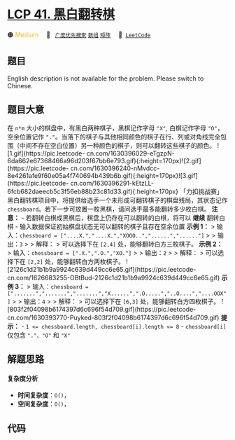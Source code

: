 # [LCP 41. 黑白翻转棋](https://leetcode.cn/problems/fHi6rV)

🟠 <font color=#ffb800>Medium</font>&emsp; 🔖&ensp; [`广度优先搜索`](/tag/breadth-first-search.md) [`数组`](/tag/array.md) [`矩阵`](/tag/matrix.md)&emsp; 🔗&ensp;[`LeetCode`](https://leetcode.cn/problems/fHi6rV)

## 题目

English description is not available for the problem. Please switch to
Chinese.


## 题目大意

在 `n*m` 大小的棋盘中，有黑白两种棋子，黑棋记作字母 `"X"`, 白棋记作字母 `"O"`，空余位置记作
`"."`。当落下的棋子与其他相同颜色的棋子在行、列或对角线完全包围（中间不存在空白位置）另一种颜色的棋子，则可以翻转这些棋子的颜色。
![1.gif](https://pic.leetcode-
cn.com/1630396029-eTgzpN-6da662e67368466a96d203f67bb6e793.gif){:height=170px}![2.gif](https://pic.leetcode-
cn.com/1630396240-nMvdcc-8e4261afe9f60e05a4f740694b439b6b.gif){:height=170px}![3.gif](https://pic.leetcode-
cn.com/1630396291-kEtzLL-6fcb682daeecb5c3f56eb88b23c81d33.gif){:height=170px}
「力扣挑战赛」黑白翻转棋项目中，将提供给选手一个未形成可翻转棋子的棋盘残局，其状态记作
`chessboard`。若下一步可放置一枚黑棋，请问选手最多能翻转多少枚白棋。 **注意：** \-
若翻转白棋成黑棋后，棋盘上仍存在可以翻转的白棋，将可以 **继续** 翻转白棋 \- 输入数据保证初始棋盘状态无可以翻转的棋子且存在空余位置 **示例
1：** > 输入：`chessboard = ["....X.","....X.","XOOO..","......","......"]` > >
输出：`3` > > 解释： > 可以选择下在 `[2,4]` 处，能够翻转白方三枚棋子。 **示例 2：** > 输入：`chessboard =
[".X.",".O.","XO."]` > > 输出：`2` > > 解释： > 可以选择下在 `[2,2]` 处，能够翻转白方两枚棋子。
![2126c1d21b1b9a9924c639d449cc6e65.gif](https://pic.leetcode-
cn.com/1626683255-OBtBud-2126c1d21b1b9a9924c639d449cc6e65.gif) **示例 3：** >
输入：`chessboard =
[".......",".......",".......","X......",".O.....","..O....","....OOX"]` > >
输出：`4` > > 解释： > 可以选择下在 `[6,3]` 处，能够翻转白方四枚棋子。
![803f2f04098b6174397d6c696f54d709.gif](https://pic.leetcode-
cn.com/1630393770-Puyked-803f2f04098b6174397d6c696f54d709.gif) **提示：** \- `1
<= chessboard.length, chessboard[i].length <= 8` \- `chessboard[i]` 仅包含
`"."、"O"` 和 `"X"`


## 解题思路

#### 复杂度分析

- **时间复杂度**：`O()`，
- **空间复杂度**：`O()`，

## 代码

```javascript

```